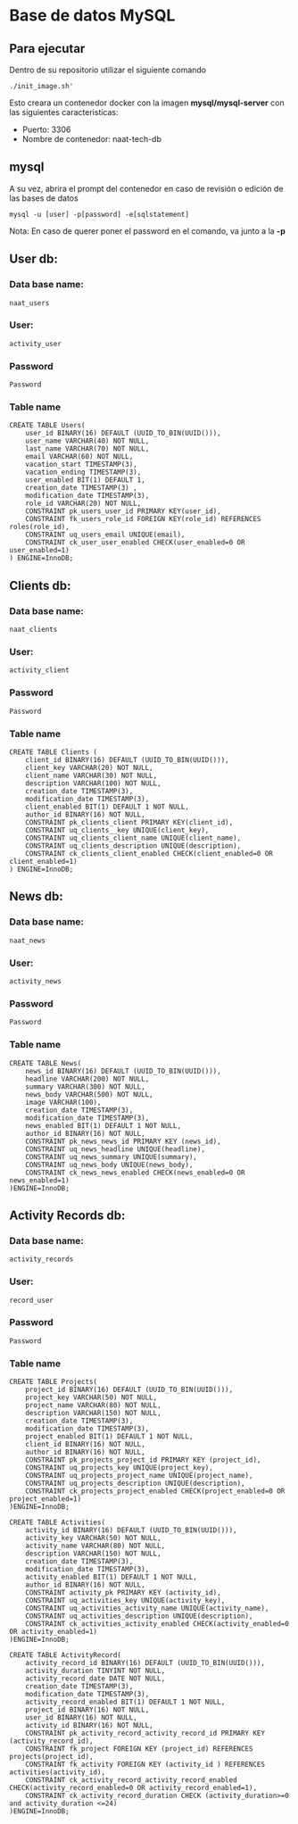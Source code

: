 # Base de datos MySQL

## Para ejecutar 
Dentro de su repositorio utilizar el siguiente comando
~~~
./init_image.sh'
~~~

Esto creara un contenedor docker con la imagen **mysql/mysql-server** con las siguientes caracteristicas:
- Puerto: 3306
- Nombre de contenedor: naat-tech-db

## mysql
A su vez, abrira el prompt del contenedor en caso de revisión o edición de las bases de datos
~~~
mysql -u [user] -p[password] -e[sqlstatement]
~~~
Nota: En caso de querer poner el password en el comando, va junto a la **-p**

## User db:
### Data base name:
~~~
naat_users
~~~
### User: 
~~~
activity_user
~~~
### Password
~~~
Password
~~~
### Table name
~~~
CREATE TABLE Users(
    user_id BINARY(16) DEFAULT (UUID_TO_BIN(UUID())),
    user_name VARCHAR(40) NOT NULL,
    last_name VARCHAR(70) NOT NULL,
    email VARCHAR(60) NOT NULL,
    vacation_start TIMESTAMP(3),
    vacation_ending TIMESTAMP(3),
    user_enabled BIT(1) DEFAULT 1,
    creation_date TIMESTAMP(3) ,
    modification_date TIMESTAMP(3),
    role_id VARCHAR(20) NOT NULL,
    CONSTRAINT pk_users_user_id PRIMARY KEY(user_id),
    CONSTRAINT fk_users_role_id FOREIGN KEY(role_id) REFERENCES roles(role_id),
    CONSTRAINT uq_users_email UNIQUE(email),
    CONSTRAINT ck_user_user_enabled CHECK(user_enabled=0 OR user_enabled=1)
) ENGINE=InnoDB;
~~~


## Clients db:
### Data base name:
~~~
naat_clients
~~~
### User: 
~~~
activity_client
~~~
### Password
~~~
Password
~~~
### Table name
~~~
CREATE TABLE Clients (
    client_id BINARY(16) DEFAULT (UUID_TO_BIN(UUID())),
    client_key VARCHAR(20) NOT NULL,
    client_name VARCHAR(30) NOT NULL,
    description VARCHAR(100) NOT NULL,
    creation_date TIMESTAMP(3),
    modification_date TIMESTAMP(3),
    client_enabled BIT(1) DEFAULT 1 NOT NULL,
    author_id BINARY(16) NOT NULL,
    CONSTRAINT pk_clients_client PRIMARY KEY(client_id),
    CONSTRAINT uq_clients__key UNIQUE(client_key),
    CONSTRAINT uq_clients_client_name UNIQUE(client_name),
    CONSTRAINT uq_clients_description UNIQUE(description),
    CONSTRAINT ck_clients_client_enabled CHECK(client_enabled=0 OR client_enabled=1)
) ENGINE=InnoDB;
~~~


## News db:
### Data base name:
~~~
naat_news
~~~
### User: 
~~~
activity_news
~~~
### Password
~~~
Password
~~~
### Table name
~~~
CREATE TABLE News(
    news_id BINARY(16) DEFAULT (UUID_TO_BIN(UUID())),
    headline VARCHAR(200) NOT NULL,
    summary VARCHAR(300) NOT NULL,
    news_body VARCHAR(500) NOT NULL,
    image VARCHAR(100),
    creation_date TIMESTAMP(3),
    modification_date TIMESTAMP(3),
    news_enabled BIT(1) DEFAULT 1 NOT NULL,
    author_id BINARY(16) NOT NULL,
    CONSTRAINT pk_news_news_id PRIMARY KEY (news_id),
    CONSTRAINT uq_news_headline UNIQUE(headline),
    CONSTRAINT uq_news_summary UNIQUE(summary),
    CONSTRAINT uq_news_body UNIQUE(news_body),
    CONSTRAINT ck_news_news_enabled CHECK(news_enabled=0 OR news_enabled=1)
)ENGINE=InnoDB;
~~~


## Activity Records db:
### Data base name:
~~~
activity_records
~~~
### User: 
~~~
record_user
~~~
### Password
~~~
Password
~~~
### Table name
~~~
CREATE TABLE Projects(
    project_id BINARY(16) DEFAULT (UUID_TO_BIN(UUID())),
    project_key VARCHAR(50) NOT NULL,
    project_name VARCHAR(80) NOT NULL,
    description VARCHAR(150) NOT NULL,
    creation_date TIMESTAMP(3),
    modification_date TIMESTAMP(3),
    project_enabled BIT(1) DEFAULT 1 NOT NULL,
    client_id BINARY(16) NOT NULL,
    author_id BINARY(16) NOT NULL,
    CONSTRAINT pk_projects_project_id PRIMARY KEY (project_id),
    CONSTRAINT uq_projects_key UNIQUE(project_key),
    CONSTRAINT uq_projects_project_name UNIQUE(project_name),
    CONSTRAINT uq_projects_description UNIQUE(description),
    CONSTRAINT ck_projects_project_enabled CHECK(project_enabled=0 OR project_enabled=1)
)ENGINE=InnoDB;

CREATE TABLE Activities(
    activity_id BINARY(16) DEFAULT (UUID_TO_BIN(UUID())),
    activity_key VARCHAR(50) NOT NULL,
    activity_name VARCHAR(80) NOT NULL,
    description VARCHAR(150) NOT NULL,
    creation_date TIMESTAMP(3),
    modification_date TIMESTAMP(3),
    activity_enabled BIT(1) DEFAULT 1 NOT NULL,
    author_id BINARY(16) NOT NULL,
    CONSTRAINT activity_pk PRIMARY KEY (activity_id),
    CONSTRAINT uq_activities_key UNIQUE(activity_key),
    CONSTRAINT uq_activities_activity_name UNIQUE(activity_name),
    CONSTRAINT uq_activities_description UNIQUE(description),
    CONSTRAINT ck_activities_activity_enabled CHECK(activity_enabled=0 OR activity_enabled=1)
)ENGINE=InnoDB;

CREATE TABLE ActivityRecord(
    activity_record_id BINARY(16) DEFAULT (UUID_TO_BIN(UUID())),
    activity_duration TINYINT NOT NULL,
    activity_record_date DATE NOT NULL,
    creation_date TIMESTAMP(3),
    modification_date TIMESTAMP(3),
    activity_record_enabled BIT(1) DEFAULT 1 NOT NULL,
    project_id BINARY(16) NOT NULL,
    user_id BINARY(16) NOT NULL,
    activity_id BINARY(16) NOT NULL,
    CONSTRAINT pk_activity_record_activity_record_id PRIMARY KEY (activity_record_id),
    CONSTRAINT fk_project FOREIGN KEY (project_id) REFERENCES projects(project_id),
    CONSTRAINT fk_activity FOREIGN KEY (activity_id ) REFERENCES activities(activity_id),
    CONSTRAINT ck_activity_record_activity_record_enabled CHECK(activity_record_enabled=0 OR activity_record_enabled=1),
    CONSTRAINT ck_activity_record_duration CHECK (activity_duration>=0 and activity_duration <=24)
)ENGINE=InnoDB;

~~~
